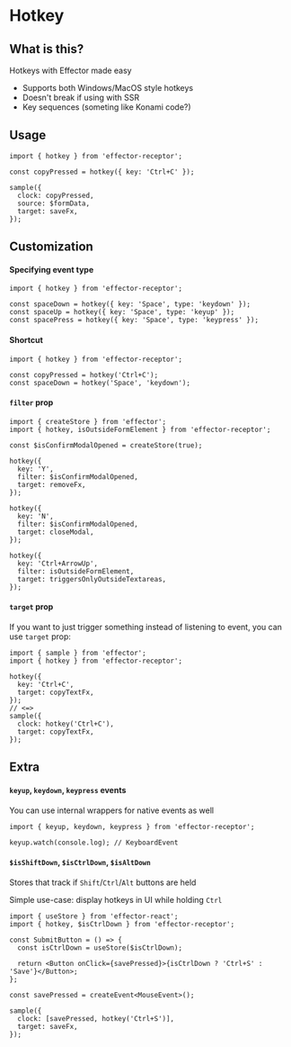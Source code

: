 # Hotkey

## What is this?

Hotkeys with Effector made easy

- Supports both Windows/MacOS style hotkeys
- Doesn't break if using with SSR
- Key sequences (someting like Konami code?)

## Usage

```tsx
import { hotkey } from 'effector-receptor';

const copyPressed = hotkey({ key: 'Ctrl+C' });

sample({
  clock: copyPressed,
  source: $formData,
  target: saveFx,
});
```

## Customization

#### Specifying event type

```tsx
import { hotkey } from 'effector-receptor';

const spaceDown = hotkey({ key: 'Space', type: 'keydown' });
const spaceUp = hotkey({ key: 'Space', type: 'keyup' });
const spacePress = hotkey({ key: 'Space', type: 'keypress' });
```

#### Shortcut

```tsx
import { hotkey } from 'effector-receptor';

const copyPressed = hotkey('Ctrl+C');
const spaceDown = hotkey('Space', 'keydown');
```

#### `filter` prop

```tsx
import { createStore } from 'effector';
import { hotkey, isOutsideFormElement } from 'effector-receptor';

const $isConfirmModalOpened = createStore(true);

hotkey({
  key: 'Y',
  filter: $isConfirmModalOpened,
  target: removeFx,
});

hotkey({
  key: 'N',
  filter: $isConfirmModalOpened,
  target: closeModal,
});

hotkey({
  key: 'Ctrl+ArrowUp',
  filter: isOutsideFormElement,
  target: triggersOnlyOutsideTextareas,
});
```

#### `target` prop

If you want to just trigger something instead of listening to event, you can use `target` prop:

```tsx
import { sample } from 'effector';
import { hotkey } from 'effector-receptor';

hotkey({
  key: 'Ctrl+C',
  target: copyTextFx,
});
// <=>
sample({
  clock: hotkey('Ctrl+C'),
  target: copyTextFx,
});
```

## Extra

#### `keyup`, `keydown`, `keypress` events

You can use internal wrappers for native events as well

```tsx
import { keyup, keydown, keypress } from 'effector-receptor';

keyup.watch(console.log); // KeyboardEvent
```

#### `$isShiftDown`, `$isCtrlDown`, `$isAltDown`

Stores that track if `Shift`/`Ctrl`/`Alt` buttons are held

Simple use-case: display hotkeys in UI while holding `Ctrl`

```tsx
import { useStore } from 'effector-react';
import { hotkey, $isCtrlDown } from 'effector-receptor';

const SubmitButton = () => {
  const isCtrlDown = useStore($isCtrlDown);

  return <Button onClick={savePressed}>{isCtrlDown ? 'Ctrl+S' : 'Save'}</Button>;
};

const savePressed = createEvent<MouseEvent>();

sample({
  clock: [savePressed, hotkey('Ctrl+S')],
  target: saveFx,
});
```
